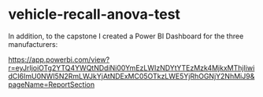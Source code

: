 # vehicle-recall-anova-test

In addition, to the capstone I created a Power BI Dashboard for the three manufacturers:


https://app.powerbi.com/view?r=eyJrIjoiOTg2YTQ4YWQtNDdiNi00YmEzLWIzNDYtYTEzMzk4MjkxMThjIiwidCI6ImU0NWI5N2RmLWJkYjAtNDExMC05OTkzLWE5YjRhOGNjY2NhMiJ9&pageName=ReportSection
